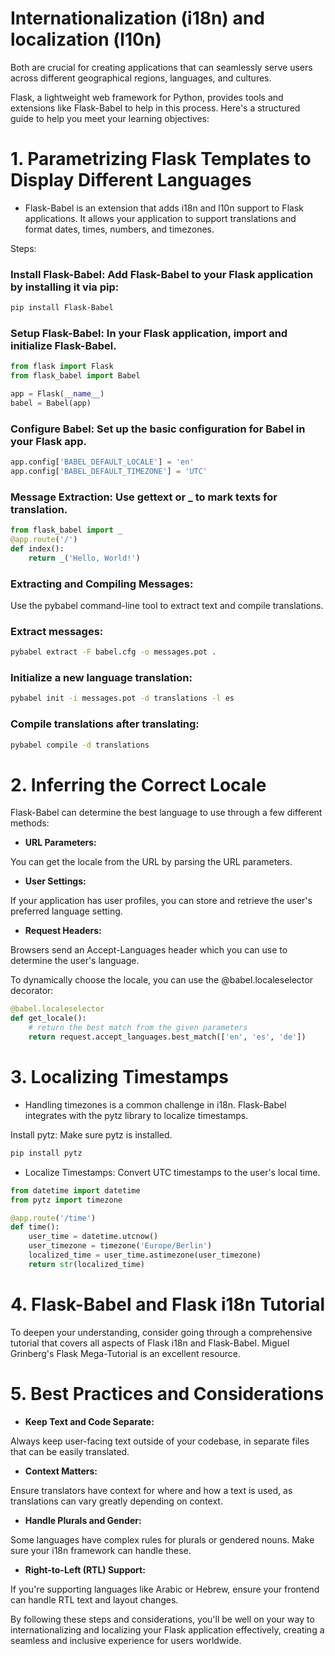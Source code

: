 # Internationalization (i18n) and localization (l10n)

Both are crucial for creating applications that can seamlessly serve users across different geographical regions, languages, and cultures.

 Flask, a lightweight web framework for Python, provides tools and extensions like Flask-Babel to help in this process. Here's a structured guide to help you meet your learning objectives:

# 1. Parametrizing Flask Templates to Display Different Languages

  - Flask-Babel is an extension that adds i18n and l10n support to Flask applications. It allows your application to support translations and format dates, times, numbers, and timezones.

Steps:

### Install Flask-Babel: Add Flask-Babel to your Flask application by installing it via pip:
~~~ bash
pip install Flask-Babel
~~~

### Setup Flask-Babel: In your Flask application, import and initialize Flask-Babel.

~~~ python
from flask import Flask
from flask_babel import Babel

app = Flask(__name__)
babel = Babel(app)
~~~

### Configure Babel: Set up the basic configuration for Babel in your Flask app.

~~~ python
app.config['BABEL_DEFAULT_LOCALE'] = 'en'
app.config['BABEL_DEFAULT_TIMEZONE'] = 'UTC'
~~~

### Message Extraction: Use gettext or _ to mark texts for translation.

~~~ python
from flask_babel import _
@app.route('/')
def index():
    return _('Hello, World!')
~~~

### Extracting and Compiling Messages:
  
  Use the pybabel command-line tool to extract text and compile translations.

### Extract messages:
~~~ bash
pybabel extract -F babel.cfg -o messages.pot .
~~~

### Initialize a new language translation:
~~~ bash
pybabel init -i messages.pot -d translations -l es
~~~
### Compile translations after translating:
~~~ bash
pybabel compile -d translations
~~~

# 2. Inferring the Correct Locale

Flask-Babel can determine the best language to use through a few different methods:

- **URL Parameters:**

 You can get the locale from the URL by parsing the URL parameters.
- **User Settings:**

 If your application has user profiles, you can store and retrieve the user's preferred language setting.
- **Request Headers:**

 Browsers send an Accept-Languages header which you can use to determine the user's language.

To dynamically choose the locale, you can use the @babel.localeselector decorator:

~~~ python
@babel.localeselector
def get_locale():
    # return the best match from the given parameters
    return request.accept_languages.best_match(['en', 'es', 'de'])
~~~
# 3. Localizing Timestamps

- Handling timezones is a common challenge in i18n. Flask-Babel integrates with the pytz library to localize timestamps.

Install pytz: Make sure pytz is installed.

~~~ bash
pip install pytz
~~~

- Localize Timestamps: Convert UTC timestamps to the user's local time.

~~~ python
from datetime import datetime
from pytz import timezone

@app.route('/time')
def time():
    user_time = datetime.utcnow()
    user_timezone = timezone('Europe/Berlin')
    localized_time = user_time.astimezone(user_timezone)
    return str(localized_time)
~~~
# 4. Flask-Babel and Flask i18n Tutorial

To deepen your understanding, consider going through a comprehensive tutorial that covers all aspects of Flask i18n and Flask-Babel. Miguel Grinberg's Flask Mega-Tutorial is an excellent resource.

# 5. Best Practices and Considerations

- **Keep Text and Code Separate:**

 Always keep user-facing text outside of your codebase, in separate files that can be easily translated.

- **Context Matters:**

 Ensure translators have context for where and how a text is used, as translations can vary greatly depending on context.

- **Handle Plurals and Gender:**

 Some languages have complex rules for plurals or gendered nouns. Make sure your i18n framework can handle these.

- **Right-to-Left (RTL) Support:**

 If you're supporting languages like Arabic or Hebrew, ensure your frontend can handle RTL text and layout changes.

By following these steps and considerations, you'll be well on your way to internationalizing and localizing your Flask application effectively, creating a seamless and inclusive experience for users worldwide.
